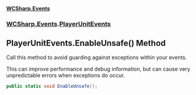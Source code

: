 #### [WCSharp.Events](README.md 'README')
### [WCSharp.Events](WCSharp.Events.md 'WCSharp.Events').[PlayerUnitEvents](WCSharp.Events.PlayerUnitEvents.md 'WCSharp.Events.PlayerUnitEvents')

## PlayerUnitEvents.EnableUnsafe() Method

Call this method to avoid guarding against exceptions within your events.  
  
This can improve performance and debug information, but can cause very unpredictable errors when exceptions do occur.

```csharp
public static void EnableUnsafe();
```